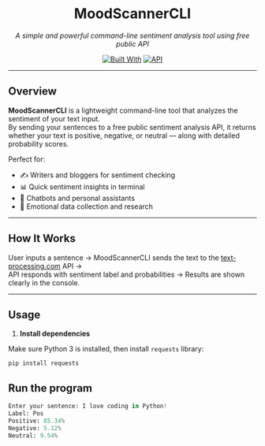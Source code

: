 <div align="center">


# MoodScannerCLI  
*A simple and powerful command-line sentiment analysis tool using free public API*

[![Built With](https://img.shields.io/badge/built%20with-Python-green.svg)](https://www.python.org/)
[![API](https://img.shields.io/badge/API-text-processing.com-yellow.svg)](https://text-processing.com/docs/sentiment.html)

</div>

---

## Overview

**MoodScannerCLI** is a lightweight command-line tool that analyzes the sentiment of your text input.  
By sending your sentences to a free public sentiment analysis API, it returns whether your text is positive, negative, or neutral — along with detailed probability scores.

Perfect for:  

- ✍️ Writers and bloggers for sentiment checking  
- 📊 Quick sentiment insights in terminal  
- 🤖 Chatbots and personal assistants  
- 🧠 Emotional data collection and research  

---


## How It Works

User inputs a sentence → MoodScannerCLI sends the text to the [text-processing.com](https://text-processing.com) API →  
API responds with sentiment label and probabilities → Results are shown clearly in the console.

---

## Usage

1. **Install dependencies**  

Make sure Python 3 is installed, then install `requests` library:

```bash
pip install requests
```
## Run the program

```python Text_Analysis.py
Enter your sentence: I love coding in Python!
Label: Pos  
Positive: 85.34%  
Negative: 5.12%  
Neutral: 9.54%
```
